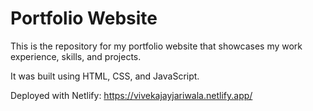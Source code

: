 # Portfolio Website
This is the repository for my portfolio website that showcases my work experience, skills, and projects.

It was built using HTML, CSS, and JavaScript. 

Deployed with Netlify: https://vivekajayjariwala.netlify.app/


